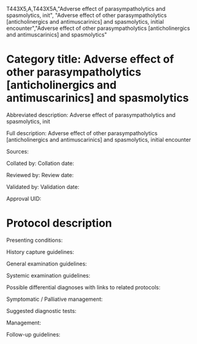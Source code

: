 T443X5,A,T443X5A,"Adverse effect of parasympatholytics and spasmolytics, init", "Adverse effect of other parasympatholytics [anticholinergics and antimuscarinics] and spasmolytics, initial encounter","Adverse effect of other parasympatholytics [anticholinergics and antimuscarinics] and spasmolytics"
# Category title: Adverse effect of other parasympatholytics [anticholinergics and antimuscarinics] and spasmolytics

Abbreviated description: Adverse effect of parasympatholytics and spasmolytics, init

Full description: Adverse effect of other parasympatholytics [anticholinergics and antimuscarinics] and spasmolytics, initial encounter

Sources:

Collated by:
Collation date:

Reviewed by:
Review date:

Validated by:
Validation date:

Approval UID:

# Protocol description

Presenting conditions:

History capture guidelines:

General examination guidelines:

Systemic examination guidelines:

Possible differential diagnoses with links to related protocols:

Symptomatic / Palliative management:

Suggested diagnostic tests:

Management:

Follow-up guidelines:
